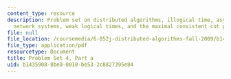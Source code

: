```yaml
---
content_type: resource
description: Problem set on distributed algorithms, illogical time, asynchronous send/receive
  network systems, weak logical times, and the maximal consistent cut problem.
file: null
file_location: /coursemedia/6-852j-distributed-algorithms-fall-2009/b14359088be00010be532c8827395e84_MIT6_852JF09_pset4a.pdf
file_type: application/pdf
resourcetype: Document
title: Problem Set 4, Part a
uid: b1435908-8be0-0010-be53-2c8827395e84
---
```

